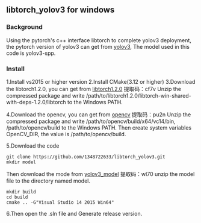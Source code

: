 ## libtorch_yolov3 for windows
### Background
Using the pytorch's c++ interface libtorch to complete yolov3 deployment, the pytorch version of yolov3 can get from [yolov3](https://github.com/ultralytics/yolov3.git), The model used in this code is yolov3-spp.

### Install
1.Install vs2015 or higher version
2.Install CMake(3.12 or higher)
3.Download the libtorch1.2.0, you can get from
[libtorch1.2.0](https://pan.baidu.com/s/1Ap-OMf8qSNtGwrUy2dGVkg )
提取码：cf7v 
Unzip the compressed package and write /path/to/libtorch1.2.0/libtorch-win-shared-with-deps-1.2.0/libtorch to the Windows PATH.

4.Download the opencv, you can get from
[opencv](https://pan.baidu.com/s/1u5jdKE-RvV910_ATBAQiUQ)
提取码：pu2n
Unzip the compressed package and write /path/to/opencv/build/x64/vc14/bin, /path/to/opencv/build to the Windows PATH. Then create system variables OpenCV_DIR, the value is /path/to/opencv/build.

5.Download the code
```
git clone https://github.com/1348722633/libtorch_yolov3.git
mkdir model
```
Then download the mode from 
[yolov3_model](https://pan.baidu.com/s/1BnpsyUSqiN1mYgAM0UWlpA)
提取码：wl70 
unzip the model file to the directory named model.
```
mkdir build
cd build 
cmake .. -G"Visual Studio 14 2015 Win64"
```
6.Then open the .sln file and Generate release version.
